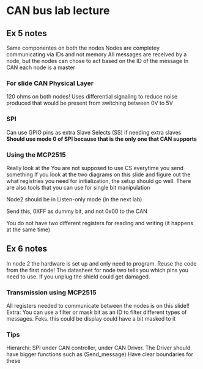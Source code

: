 # CAN bus lab lecture

## Ex 5 notes

Same componentes on both the nodes
Nodes are completey communicating via IDs and not memory
All messages are received by a node, but the nodes can chose to act based on the ID of the message
In CAN each node is a master

### For slide CAN Physical Layer

120 ohms on both nodes!
Uses differential signaling to reduce noise produced that would be present from switching between 0V to 5V

### SPI

Can use GPIO pins as extra Slave Selects (SS) if needing extra slaves
**Should use mode 0 of SPI because that is the only one that CAN supports**

### Using the MCP2515

Really look at the
You are not supposed to use CS everytime you send something
If you look at the two diagrams on this slide and figure out the what registries you need for initialization, the setup should go well.
There are also tools that you can use for single bit manipulation

Node2 should be in Listen-only mode (in the next lab)

Send this, 0XFF as dummy bit, and not 0x00 to the CAN

You do not have two different registers for reading and writing (it happens at the same time)

## Ex 6 notes

In node 2 the hardware is set up and only need to program. Reuse the code from the first node!
The datasheet for node two tells you which pins you need to use. If you unplug the shield could get damaged.

### Transmission using MCP2515

All registers needed to communicate between the nodes is on this slide!!
Extra: You can use a filter or mask bit as an ID to filter different types of messages. Feks. this could be display could have a bit masked to it

### Tips

Hierarchi: SPI under CAN controller, under CAN Driver.
The Driver should have bigger functions such as (Send_message)
Have clear boundaries for these


